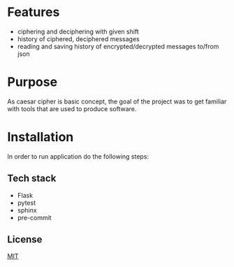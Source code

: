 # Features

- ciphering and deciphering with given shift
- history of ciphered, deciphered messages
- reading and saving history of encrypted/decrypted messages to/from json

# Purpose

As caesar cipher is basic concept, the goal of the project was to get familiar with tools that are used to produce software.

# Installation

In order to run application do the following steps:



## Tech stack
- Flask
- pytest
- sphinx
- pre-commit

## License

[MIT](https://choosealicense.com/licenses/mit/)
